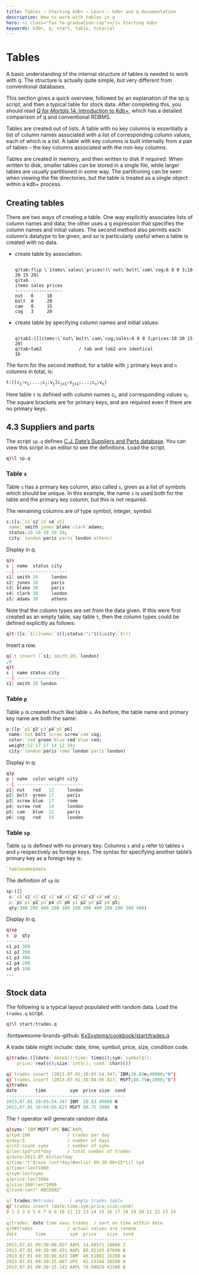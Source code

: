 ```yaml
---
title: Tables – Starting kdb+ – Learn – kdb+ and q documentation
description: How to work with tables in q
hero: <i class="fas fa-graduation-cap"></i> Starting kdb+
keywords: kdb+, q, start, table, tutorial
---
```

# Tables



A basic understanding of the internal structure of tables is needed to work with q. The structure is actually quite simple, but very different from conventional databases.

This section gives a quick overview, followed by an explanation of the sp.q script, and then a typical table for stock data. After completing this, you should read [_Q for Mortals_ 14. Introduction to Kdb+](/q4m3/14_Introduction_to_Kdb+/), which has a detailed comparison of q and conventional RDBMS.

Tables are created out of lists. A table with no key columns is essentially a list of column names associated with a list of corresponding column values, each of which is a list. A table with key columns is built internally from a pair of tables – the key columns associated with the non-key columns.

Tables are created in memory, and then written to disk if required. When written to disk, smaller tables can be stored in a single file, while larger tables are usually partitioned in some way. The partitioning can be seen when viewing the file directories, but the table is treated as a single object within a kdb+ process.


## Creating tables

There are two ways of creating a table. One way explicitly associates lists of column names and data; the other uses a q expression that specifies the column names and initial values. The second method also permits each column’s datatype to be given, and so is particularly useful when a table is created with no data.

-   create table by association:
    <pre><code class="language-q">
    q)tab:flip \`items\`sales\`prices!(\`nut\`bolt\`cam\`cog;6 8 0 3;10 20 15 20)
    q)tab
    items sales prices
    ------------------
    nut   6     10
    bolt  8     20
    cam   0     15
    cog   3     20
    </code></pre>

-   create table by specifying column names and initial values:
    <pre><code class="language-q">
    q)tab2:([]items:\`nut\`bolt\`cam\`cog;sales:6 8 0 3;prices:10 20 15 20)
    q)tab~tab2              / tab and tab2 are identical
    1b
    </code></pre>

The form for the second method, for a table with `j` primary keys and `n` columns in total, is:

`t:([c`<sub>`1`</sub>`:v`<sub>`1`</sub>`;...;c`<sub>`j`</sub>`:v`<sub>`j`</sub>`]c`<sub>`j+1`</sub>`:v`<sub>`j+1`</sub>`;...;c`<sub>`n`</sub>`:v`<sub>`n`</sub>`)`

Here table `t` is defined with column names c<sub>i</sub>, and corresponding values v<sub>i</sub>. The square brackets are for primary keys, and are required even if there are no primary keys.


## 4.3 Suppliers and parts

The script `sp.q` defines [C.J. Date’s Suppliers and Parts database](https://en.wikipedia.org/wiki/Suppliers_and_Parts_database). You can view this script in an editor to see the definitions. Load the script.

```q
q)\l sp.q
```


### Table `s`

Table `s` has a primary key column, also called `s`, given as a list of symbols which should be unique. In this example, the name `s` is used both for the table and the primary key column, but this is not required.

The remaining columns are of type symbol, integer, symbol.

```q
s:([s:`s1`s2`s3`s4`s5]
 name:`smith`jones`blake`clark`adams;
 status:20 10 30 20 30;
 city:`london`paris`paris`london`athens)
```

Display in q.

```q
q)s
s | name  status city
--| -------------------
s1| smith 20     london
s2| jones 10     paris
s3| blake 30     paris
s4| clark 20     london
s5| adams 30     athens
```

Note that the column types are set from the data given. If this were first created as an empty table, say table `t`, then the column types could be defined explicitly as follows:

```q
q)t:([s:`$()]name:`$();status:"i"$();city:`$())
```

Insert a row.

```q
q)`t insert (`s1;`smith;20;`london)
,0
q)t
s | name status city
--| -------------------
s1| smith 20 london
```


### Table `p`

Table `p` is created much like table `s`. As before, the table name and primary key name are both the same:

```q
p:([p:`p1`p2`p3`p4`p5`p6]
 name:`nut`bolt`screw`screw`cam`cog;
 color:`red`green`blue`red`blue`red;
 weight:12 17 17 14 12 19;
 city:`london`paris`rome`london`paris`london)
```

Display in q:

```q
q)p
p | name  color weight city
--| -------------------------
p1| nut   red   12     london
p2| bolt  green 17     paris
p3| screw blue  17     rome
p4| screw red   14     london
p5| cam   blue  12     paris
p6| cog   red   19     london
```


### Table `sp`

Table `sp` is defined with no primary key. Columns `s` and `p` refer to tables `s` and `p` respectively as foreign keys. The syntax for specifying another table’s primary key as a foreign key is:

```q
`tablename$data
```

The definition of `sp` is:

```q
sp:([]
 s:`s$`s1`s1`s1`s1`s4`s1`s2`s2`s3`s4`s4`s1;
 p:`p$`p1`p2`p3`p4`p5`p6`p1`p2`p2`p2`p4`p5;
 qty:300 200 400 200 100 100 300 400 200 200 300 400)
```

Display in q.

```q
q)sp
s  p  qty
---------
s1 p1 300
s1 p2 200
s1 p3 400
s1 p4 200
s4 p5 100
...
```


## Stock data

The following is a typical layout populated with random data. Load the `trades.q` script.

```q
q)\l start/trades.q
```

:fontawesome-brands-github: 
[KxSystems/cookbook/start/trades.q](https://github.com/KxSystems/cookbook/blob/master/start/trades.q) 

A trade table might include: date, time, symbol, price, size, condition code.

```q
q)trades:([]date:`date$();time:`time$();sym:`symbol$();
    price:`real$();size:`int$(); cond:`char$())

q)`trades insert (2013.07.01;10:03:54.347;`IBM;20.83e;40000;"N")
q)`trades insert (2013.07.01;10:04:05.827;`MSFT;88.75e;2000;"B")
q)trades
date       time         sym  price size  cond
---------------------------------------------
2013.07.01 10:03:54.347 IBM  20.83 40000 N
2013.07.01 10:04:05.827 MSFT 88.75 2000  B
```

The `?` operator will generate random data. 

```q
q)syms:`IBM`MSFT`UPS`BAC`AAPL
q)tpd:100              / trades per day
q)day:5                / number of days
q)cnt:count syms       / number of syms
q)len:tpd*cnt*day      / total number of trades
q)date:2013.07.01+len?day
q)time:"t"$raze (cnt*day)#enlist 09:30:00+15*til tpd
q)time+:len?1000
q)sym:len?syms
q)price:len?100e
q)size:100*len?1000
q)cond:len?" ABCDENZ"

q)`trades:0#trades      / empty trades table
q)`trades insert (date;time;sym;price;size;cond)
0 1 2 3 4 5 6 7 8 9 10 11 12 13 14 15 16 17 18 19 20 21 22 23 24
..
q)trades:`date`time xasc trades  / sort on time within date
q)5#trades             / actual values are random
date       time         sym  price    size  cond
------------------------------------------------
2013.07.01 09:30:00.037 AAPL 14.68571 18800 Z
2013.07.01 09:30:00.431 AAPL 88.91143 87600 B
2013.07.01 09:30:00.631 IBM  46.61601 35200 N
2013.07.01 09:30:15.087 UPS  42.53144 36500 A
2013.07.01 09:30:15.142 AAPL 78.99029 42300 B
```

